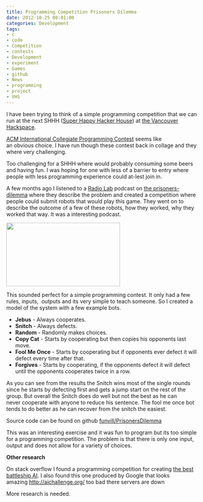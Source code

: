 ```yaml
---
title: Programming Competition Prisoners Dilemma
date: 2012-10-25 00:01:00
categories: Development
tags: 
- c
- code
- Competition
- contests
- Development
- experiment
- Games
- github
- News
- programming
- project
- VHS
---
```

I have been trying to think of a simple programming competition that we can run at the next SHHH (<a href="http://vancouver.hackspace.ca/wp/2012/10/23/super-happy-hacker-house-24-nov-11-2012-730-late/">Super Happy Hacker House</a>) at <a href="http://vancouver.hackspace.ca/wp/">the Vancouver Hackspace</a>.

<a href="http://en.wikipedia.org/wiki/ACM_International_Collegiate_Programming_Contest">ACM International Collegiate Programming Contest</a> seems like an obvious choice. I have run though these contest back in collage and they where very challenging.

Too challenging for a SHHH where would probably consuming some beers and having fun. I was hoping for one with less of a barrier to entry where people with less programming experience could at-lest join in.

A few months ago I listened to a <a href="http://www.radiolab.org">Radio Lab</a> podcast on <a href="http://www.radiolab.org/blogs/radiolab-blogland/2010/dec/14/prisoners-dilemma/">the prisoners-dilemma</a> where they describe the problem and created a competition where people could submit robots that would play this game. They went on to describe the outcome of a few of these robots, how they worked, why they worked that way. It was a interesting podcast.

<img class="alignright size-medium wp-image-2930" style="line-height: 24px; font-size: 16px;" title="PrisonersDilemma" src="/public/uploads/2012/10/PrisonersDilemma-300x167.png" alt="" width="300" height="167" />

This sounded perfect for a simple programming contest. It only had a few rules, inputs,  outputs and its very simple to teach someone. So I created a model of the system with a few example bots.
<ul>
	<li><strong>Jebus</strong> - Always cooperates.</li>
	<li><strong>Snitch</strong> - Always defects.</li>
	<li><strong>Random</strong> - Randomly makes choices.</li>
	<li><strong>Copy Cat</strong> - Starts by cooperating but then copies his opponents last move.</li>
	<li><strong>Fool Me Once</strong> - Starts by cooperating but if opponents ever defect it will defect every time after that.</li>
	<li><strong>Forgives</strong> - Starts by cooperating, if the opponents defect it will defect until the opponents cooperates twice in a row.</li>
</ul>
As you can see from the results the Snitch wins most of the single rounds since he starts by defecting first and gets a jump start on the rest of the group. But overall the Snitch does do well but not the best as he can never cooperate with anyone to reduce his sentence. The fool me once bot tends to do better as he can recover from the snitch the easiest.

Source code can be found on github <a href="https://github.com/funvill/PrisonersDilemma">funvill/PrisonersDilemma</a>

This was an interesting exercise and it was fun to program but its too simple for a programming competition. The problem is that there is only one input, output and does not allow for a variety of choices.

<strong>Other research </strong>

On stack overflow I found a programming competition for creating <a href="http://stackoverflow.com/questions/1631414/what-is-the-best-battleship-ai">the best battleship AI</a>. I also found this one produced by Google that looks amazing <a href="http://aichallenge.org/">http://aichallenge.org/</a> too bad there servers are down

More research is needed.

&nbsp;

&nbsp;
